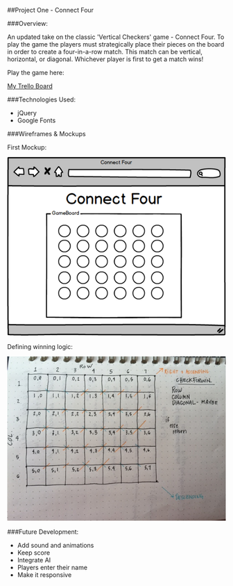 ##Project One - Connect Four

###Overview:

An updated take on the classic 'Vertical Checkers' game - Connect Four. To play the game the players must strategically place their pieces on the board in order to create a four-in-a-row match. This match can be vertical, horizontal, or diagonal. Whichever player is first to get a match wins! 

Play the game here: 

[My Trello Board](https://trello.com/b/e40drodF/project-one)


###Technologies Used:

* jQuery
* Google Fonts


###Wireframes & Mockups

First Mockup:

![alt text](https://raw.githubusercontent.com/kirstenhumphreys/connect-four/master/wireframes/New%20mockup.png "First Wireframe")

Defining winning logic:

![alt text](https://raw.githubusercontent.com/kirstenhumphreys/connect-four/master/wireframes/FullSizeRender.jpg "Winning Logic")



###Future Development:

* Add sound and animations
* Keep score 
* Integrate AI
* Players enter their name
* Make it responsive



